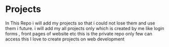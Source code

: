 # Projects
In This Repo i will add my projects so that i could not lose them and use them i future.
i will add my all projects only which is created by me
like login forms , front pages of website etc
this is the private repo only few can access this
I love to create projects on web development